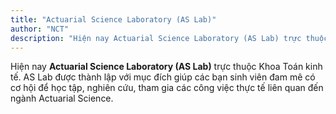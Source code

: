 ```yaml
---
title: "Actuarial Science Laboratory (AS Lab)"
author: "NCT"
description: "Hiện nay Actuarial Science Laboratory (AS Lab) trực thuộc Khoa Toán kinh tế."
---
```



Hiện nay **Actuarial Science Laboratory (AS Lab)** trực thuộc Khoa Toán kinh tế. AS Lab được thành lập với mục đích giúp các bạn sinh viên đam mê có cơ hội để học tập, nghiên cứu, tham gia các công việc thực tế liên quan đến ngành Actuarial Science.
